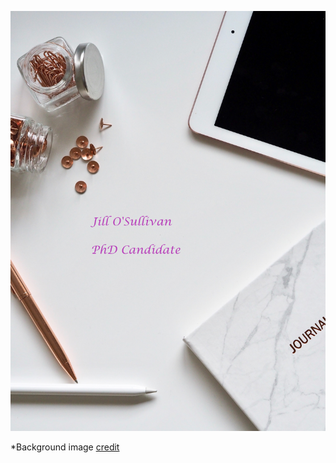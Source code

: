 ![_](https://github.com/Jillosullivan/Jillosullivan/blob/master/github_readme_image.jpg)

*Background image [credit](https://unsplash.com/photos/PWxsExxrf5g)
